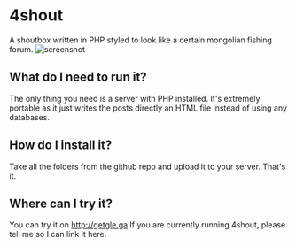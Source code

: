 # 4shout
A shoutbox written in PHP styled to look like a certain mongolian fishing forum.
![screenshot](https://raw.githubusercontent.com/js6/4shout/master/screenshot.png "Screenshot")
## What do I need to run it?
The only thing you need is a server with PHP installed.  It's extremely portable as it just writes the posts directly an HTML file instead of using any databases.

## How do I install it?
Take all the folders from the github repo and upload it to your server.  That's it.

## Where can I try it?
You can try it on http://getgle.ga
If you are currently running 4shout, please tell me so I can link it here.
